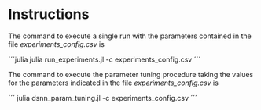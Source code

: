 # Instructions

The command to execute a single run with the parameters contained in the file _experiments\_config.csv_ is

´´´julia
julia run_experiments.jl -c experiments_config.csv
´´´

The command to execute the parameter tuning procedure taking the values for the parameters indicated in the file _experiments\_config.csv_ is

´´´
julia dsnn_param_tuning.jl -c experiments_config.csv
´´´



